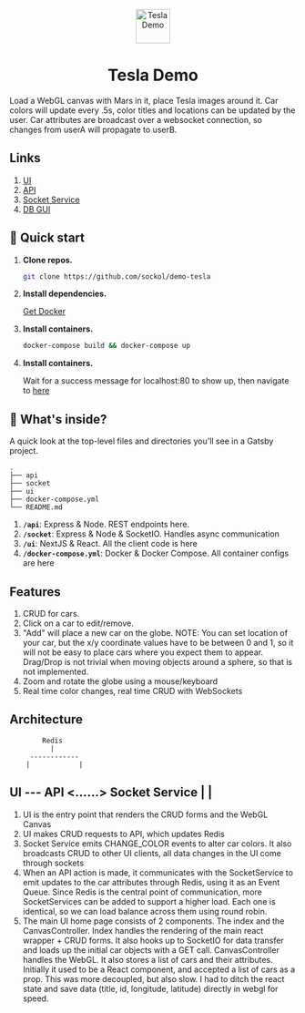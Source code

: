 <p align="center">
  <img alt="Tesla Demo" src="https://www.tesla.com/themes/custom/tesla_frontend/assets/favicons/favicon.ico" width="60" /> 
</p>
<h1 align="center">
  Tesla Demo
</h1>

Load a WebGL canvas with Mars in it, place Tesla images around it. 
Car colors will update every .5s, color titles and locations can be updated by the user.
Car attributes are broadcast over a websocket connection, so changes from userA will propagate to userB.

## Links 

  1. [UI](http://localhost:80)
  2. [API](http://localhost:81)
  3. [Socket Service](http://localhost:81)
  4. [DB GUI](http://localhost:8081/)

## 🚀 Quick start

1.  **Clone repos.**

    ```sh 
    git clone https://github.com/sockol/demo-tesla
    ```

2.  **Install dependencies.**

    [Get Docker](https://www.docker.com/products/docker-desktop)
 
3.  **Install containers.**

    ```sh 
    docker-compose build && docker-compose up
    ```
4.  **Install containers.**

    Wait for a success message for localhost:80 to show up, then navigate to [here](http://localhost:80)


## 🧐 What's inside?

A quick look at the top-level files and directories you'll see in a Gatsby project.

    .
    ├── api
    ├── socket
    ├── ui
    ├── docker-compose.yml 
    └── README.md

  1.  **`/api`**: Express & Node. REST endpoints here. 
  2.  **`/socket`**: Express & Node & SocketIO. Handles async communication
  3.  **`/ui`**: NextJS & React. All the client code is here
  4.  **`/docker-compose.yml`**: Docker & Docker Compose. All container configs are here

## Features 
1. CRUD for cars.
2. Click on a car to edit/remove.
3. "Add" will place a new car on the globe. NOTE: You can set location of your car, but the x/y coordinate values have to be between 0 and 1, so it will not be easy to place cars where you expect them to appear. Drag/Drop is not trivial when moving objects around a sphere, so that is not implemented.
4. Zoom and rotate the globe using a mouse/keyboard
5. Real time color changes, real time CRUD with WebSockets 

## Architecture 

            Redis
              |
         ------------
        |            |
UI --- API <......> Socket Service
|                    |
 --------------------

1. UI is the entry point that renders the CRUD forms and the WebGL Canvas
2. UI makes CRUD requests to API, which updates Redis
3. Socket Service emits CHANGE_COLOR events to alter car colors. It also broadcasts CRUD to other UI clients, all data changes in the UI come through sockets
4. When an API action is made, it communicates with the SocketService to emit updates to the car attributes through Redis, using it as an Event Queue. Since Redis is the central point of communication, more SocketServices can be added to support a higher load. Each one is identical, so we can load balance across them using round robin. 
5. The main UI home page consists of 2 components. The index and the CanvasController. Index handles the rendering of the main react wrapper + CRUD forms. It also hooks up to SocketIO for data transfer and loads up the initial car objects with a GET call. 
CanvasController handles the WebGL. It also stores a list of cars and their attributes. Initially it used to be a React component, and accepted a list of cars as a prop. This was more decoupled, but also slow. I had to ditch the react state and save data (title, id, longitude, latitude) directly in webgl for speed.  